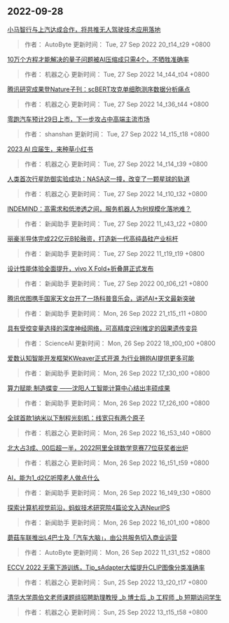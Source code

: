 
## 2022-09-28

 [小马智行与上汽达成合作，将共推无人驾驶技术应用落地](https://www.jiqizhixin.com/articles/2022-09-27-11)

> 作者： AutoByte  更新时间： Tue, 27 Sep 2022 20_t14_t29 +0800

 [10万个方程才能解决的量子问题被AI压缩成只需4个，不牺牲准确率](https://www.jiqizhixin.com/articles/2022-09-27-10)

> 作者： 机器之心  更新时间： Tue, 27 Sep 2022 14_t44_t04 +0800

 [腾讯研究成果登Nature子刊：scBERT攻克单细胞测序数据分析痛点](https://www.jiqizhixin.com/articles/2022-09-27-9)

> 作者： 机器之心  更新时间： Tue, 27 Sep 2022 14_t36_t44 +0800

 [零跑汽车预计29日上市，下一步攻占中高端主流市场](https://www.jiqizhixin.com/articles/2022-09-27-8)

> 作者： shanshan  更新时间： Tue, 27 Sep 2022 14_t15_t18 +0800

 [2023 AI 应届生，来种草小红书](https://www.jiqizhixin.com/articles/2022-09-27-7)

> 作者： 机器之心  更新时间： Tue, 27 Sep 2022 14_t14_t39 +0800

 [人类首次行星防御实验成功：NASA这一撞，改变了一颗星球的轨道](https://www.jiqizhixin.com/articles/2022-09-27-6)

> 作者： 机器之心  更新时间： Tue, 27 Sep 2022 14_t10_t32 +0800

 [INDEMIND：高需求和低渗透之间，服务机器人为何规模化落地难？](https://www.jiqizhixin.com/articles/2022-09-27-5)

> 作者： 新闻助手  更新时间： Tue, 27 Sep 2022 11_t43_t22 +0800

 [丽豪半导体完成22亿元B轮融资，打造新一代高纯晶硅产业标杆](https://www.jiqizhixin.com/articles/2022-09-27-3)

> 作者： 新闻助手  更新时间： Tue, 27 Sep 2022 11_t19_t19 +0800

 [设计性能体验全面提升，vivo X Fold+折叠屏正式发布](https://www.jiqizhixin.com/articles/2022-09-26-10)

> 作者： 新闻助手  更新时间： Tue, 27 Sep 2022 00_t06_t21 +0800

 [腾讯优图携手国家天文台开了一场科普音乐会，讲述AI+天文最新突破](https://www.jiqizhixin.com/articles/2022-09-26-11)

> 作者： 新闻助手  更新时间： Mon, 26 Sep 2022 21_t15_t11 +0800

 [具有受控变量选择的深度神经网络，可高精度识别推定的因果遗传变异](https://www.jiqizhixin.com/articles/2022-09-26-9)

> 作者： ScienceAI  更新时间： Mon, 26 Sep 2022 18_t00_t00 +0800

 [爱数认知智能开发框架KWeaver正式开源  为行业拥抱AI提供更多可能](https://www.jiqizhixin.com/articles/2022-09-26-8)

> 作者： 新闻助手  更新时间： Mon, 26 Sep 2022 17_t30_t00 +0800

 [算力赋能 制造蝶变  ——沈阳人工智能计算中心结出丰硕成果](https://www.jiqizhixin.com/articles/2022-09-26-7)

> 作者： 新闻助手  更新时间： Mon, 26 Sep 2022 17_t26_t00 +0800

 [全球首款1纳米以下制程光刻机：线宽只有两个原子](https://www.jiqizhixin.com/articles/2022-09-26-6)

> 作者： 机器之心  更新时间： Mon, 26 Sep 2022 16_t53_t40 +0800

 [北大占3成、00后超一半，2022阿里全球数学竞赛77位获奖者出炉](https://www.jiqizhixin.com/articles/2022-09-26-5)

> 作者： 机器之心  更新时间： Mon, 26 Sep 2022 16_t51_t59 +0800

 [AI，能为1_d2亿听障老人做点什么](https://www.jiqizhixin.com/articles/2022-09-26-4)

> 作者： 新闻助手  更新时间： Mon, 26 Sep 2022 16_t49_t30 +0800

 [探索计算机视觉前沿，蚂蚁技术研究院4篇论文入选NeurIPS](https://www.jiqizhixin.com/articles/2022-09-26-3)

> 作者： 新闻助手  更新时间： Mon, 26 Sep 2022 16_t01_t00 +0800

 [蘑菇车联推出L4巴士及「汽车大脑」，由公共服务切入商业运营](https://www.jiqizhixin.com/articles/2022-09-26)

> 作者： AutoByte  更新时间： Mon, 26 Sep 2022 11_t31_t52 +0800

 [ECCV 2022   无需下游训练，Tip_sAdapter大幅提升CLIP图像分类准确率](https://www.jiqizhixin.com/articles/2022-09-25-3)

> 作者： 机器之心  更新时间： Sun, 25 Sep 2022 13_t20_t17 +0800

 [清华大学周伯文老师课题组招聘助理教授 _b 博士后 _b 工程师 _b 短期访问学生](https://www.jiqizhixin.com/articles/2022-09-25-2)

> 作者： 机器之心  更新时间： Sun, 25 Sep 2022 13_t15_t58 +0800
